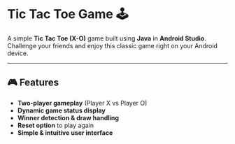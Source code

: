 # Tic Tac Toe Game 🕹️

A simple **Tic Tac Toe (X-O)** game built using **Java** in **Android Studio**.  
Challenge your friends and enjoy this classic game right on your Android device.

---

## 🎮 Features

- **Two-player gameplay** (Player X vs Player O)
- **Dynamic game status display**
- **Winner detection & draw handling**
- **Reset option** to play again
- **Simple & intuitive user interface**
